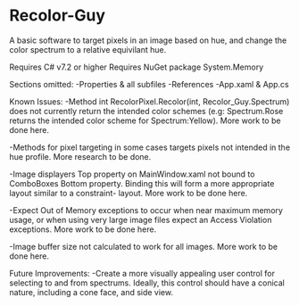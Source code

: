 # Recolor-Guy
A basic software to target pixels in an image based on hue, and change the color spectrum 
to a relative equivilant hue.

Requires C# v7.2 or higher
Requires NuGet package System.Memory

Sections omitted:
  -Properties & all subfiles
  -References
  -App.xaml & App.cs
  
Known Issues:
  -Method int RecolorPixel.Recolor(int, Recolor_Guy.Spectrum) does not currently return 
  the intended color schemes (e.g: Spectrum.Rose returns the intended color scheme for 
  Spectrum:Yellow). More work to be done here.
  
  -Methods for pixel targeting in some cases targets pixels not intended in the hue
  profile. More research to be done.
  
  -Image displayers Top property on MainWindow.xaml not bound to ComboBoxes Bottom 
  property. Binding this will form a more appropriate layout similar to a constraint-
  layout. More work to be done here.
  
  -Expect Out of Memory exceptions to occur when near maximum memory usage, or when using
  very large image files expect an Access Violation exceptions. More work to be done here.
  
  -Image buffer size not calculated to work for all images. More work to be done here.
  
Future Improvements:
  -Create a more visually appealing user control for selecting to and from spectrums.
  Ideally, this control should have a conical nature, including a cone face, and side
  view.
